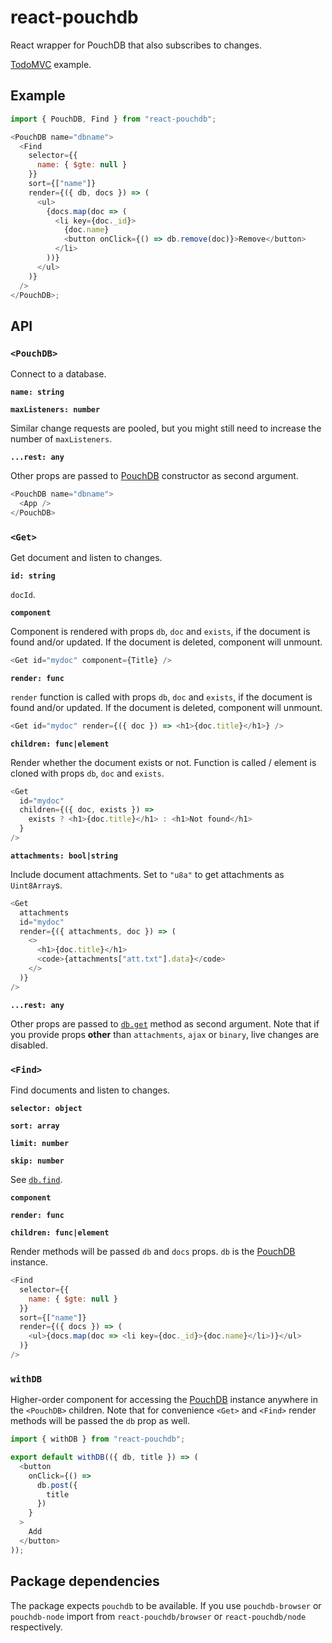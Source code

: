 # react-pouchdb

React wrapper for PouchDB that also subscribes to changes.

[TodoMVC](https://arnosaine.github.io/react-pouchdb/) example.

## Example

```js
import { PouchDB, Find } from "react-pouchdb";

<PouchDB name="dbname">
  <Find
    selector={{
      name: { $gte: null }
    }}
    sort={["name"]}
    render={({ db, docs }) => (
      <ul>
        {docs.map(doc => (
          <li key={doc._id}>
            {doc.name}
            <button onClick={() => db.remove(doc)}>Remove</button>
          </li>
        ))}
      </ul>
    )}
  />
</PouchDB>;
```

## API

### `<PouchDB>`

Connect to a database.

**`name: string`**

**`maxListeners: number`**

Similar change requests are pooled, but you might still need to increase the number of `maxListeners`.

**`...rest: any`**

Other props are passed to [PouchDB](https://pouchdb.com/api.html#create_database) constructor as second argument.

```js
<PouchDB name="dbname">
  <App />
</PouchDB>
```

### `<Get>`

Get document and listen to changes.

**`id: string`**

`docId`.

**`component`**

Component is rendered with props `db`, `doc` and `exists`, if the document is found and/or updated. If the document is deleted, component will unmount.

```js
<Get id="mydoc" component={Title} />
```

**`render: func`**

`render` function is called with props `db`, `doc` and `exists`, if the document is found and/or updated. If the document is deleted, component will unmount.

```js
<Get id="mydoc" render={({ doc }) => <h1>{doc.title}</h1>} />
```

**`children: func|element`**

Render whether the document exists or not. Function is called / element is cloned with props `db`, `doc` and `exists`.

```js
<Get
  id="mydoc"
  children={({ doc, exists }) =>
    exists ? <h1>{doc.title}</h1> : <h1>Not found</h1>
  }
/>
```

**`attachments: bool|string`**

Include document attachments. Set to `"u8a"` to get attachments as `Uint8Array`s.

```js
<Get
  attachments
  id="mydoc"
  render={({ attachments, doc }) => (
    <>
      <h1>{doc.title}</h1>
      <code>{attachments["att.txt"].data}</code>
    </>
  )}
/>
```

**`...rest: any`**

Other props are passed to [`db.get`](https://pouchdb.com/api.html#fetch_document) method as second argument. Note that if you provide props **other** than `attachments`, `ajax` or `binary`, live changes are disabled.

### `<Find>`

Find documents and listen to changes.

**`selector: object`**

**`sort: array`**

**`limit: number`**

**`skip: number`**

See [`db.find`](https://pouchdb.com/api.html#query_index).

**`component`**

**`render: func`**

**`children: func|element`**

Render methods will be passed `db` and `docs` props. `db` is the [PouchDB](https://pouchdb.com/api.html) instance.

```js
<Find
  selector={{
    name: { $gte: null }
  }}
  sort={["name"]}
  render={({ docs }) => (
    <ul>{docs.map(doc => <li key={doc._id}>{doc.name}</li>)}</ul>
  )}
/>
```

### `withDB`

Higher-order component for accessing the [PouchDB](https://pouchdb.com/api.html) instance anywhere in the `<PouchDB>` children. Note that for convenience `<Get>` and `<Find>` render methods will be passed the `db` prop as well.

```js
import { withDB } from "react-pouchdb";

export default withDB(({ db, title }) => (
  <button
    onClick={() =>
      db.post({
        title
      })
    }
  >
    Add
  </button>
));
```

## Package dependencies

The package expects `pouchdb` to be available. If you use `pouchdb-browser` or `pouchdb-node` import from `react-pouchdb/browser` or `react-pouchdb/node` respectively.
